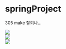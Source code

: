 # springProject
305 make
잘되나...
<div>
<img src="https://idchowto.com/wp-content/uploads/2015/04/%EC%8A%A4%ED%81%AC%EB%A6%B0%EC%83%B7-2015-04-15-151356.png"/>
</div>

<div>
<img src="https://idchowto.com/wp-content/uploads/2015/04/%EC%8A%A4%ED%81%AC%EB%A6%B0%EC%83%B7-2015-04-15-151356.png"/>
</div>

<div>
<img src="https://idchowto.com/wp-content/uploads/2015/04/%EC%8A%A4%ED%81%AC%EB%A6%B0%EC%83%B7-2015-04-15-151356.png"/>
</div>
